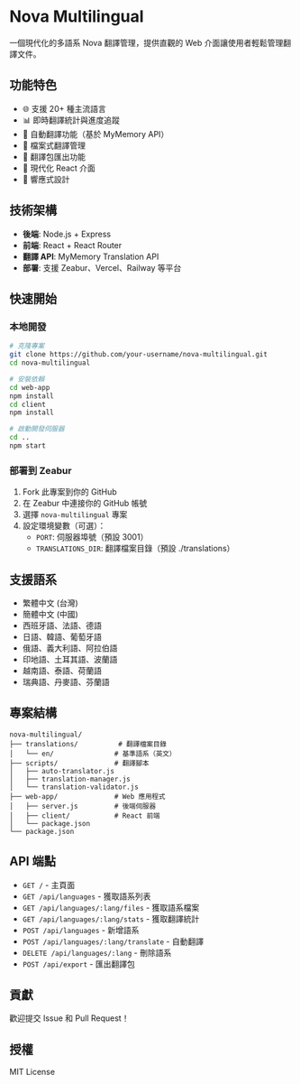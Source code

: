 # Nova Multilingual

一個現代化的多語系 Nova 翻譯管理，提供直觀的 Web 介面讓使用者輕鬆管理翻譯文件。

## 功能特色

- 🌐 支援 20+ 種主流語言
- 📊 即時翻譯統計與進度追蹤
- 🤖 自動翻譯功能（基於 MyMemory API）
- 📁 檔案式翻譯管理
- 💾 翻譯包匯出功能
- 🎨 現代化 React 介面
- 📱 響應式設計

## 技術架構

- **後端**: Node.js + Express
- **前端**: React + React Router
- **翻譯 API**: MyMemory Translation API
- **部署**: 支援 Zeabur、Vercel、Railway 等平台

## 快速開始

### 本地開發

```bash
# 克隆專案
git clone https://github.com/your-username/nova-multilingual.git
cd nova-multilingual

# 安裝依賴
cd web-app
npm install
cd client
npm install

# 啟動開發伺服器
cd ..
npm start
```

### 部署到 Zeabur

1. Fork 此專案到你的 GitHub
2. 在 Zeabur 中連接你的 GitHub 帳號
3. 選擇 `nova-multilingual` 專案
4. 設定環境變數（可選）：
   - `PORT`: 伺服器埠號（預設 3001）
   - `TRANSLATIONS_DIR`: 翻譯檔案目錄（預設 ./translations）

## 支援語系

- 繁體中文 (台灣)
- 簡體中文 (中國)
- 西班牙語、法語、德語
- 日語、韓語、葡萄牙語
- 俄語、義大利語、阿拉伯語
- 印地語、土耳其語、波蘭語
- 越南語、泰語、荷蘭語
- 瑞典語、丹麥語、芬蘭語

## 專案結構

```
nova-multilingual/
├── translations/          # 翻譯檔案目錄
│   └── en/               # 基準語系（英文）
├── scripts/              # 翻譯腳本
│   ├── auto-translator.js
│   ├── translation-manager.js
│   └── translation-validator.js
├── web-app/              # Web 應用程式
│   ├── server.js         # 後端伺服器
│   ├── client/           # React 前端
│   └── package.json
└── package.json
```

## API 端點

- `GET /` - 主頁面
- `GET /api/languages` - 獲取語系列表
- `GET /api/languages/:lang/files` - 獲取語系檔案
- `GET /api/languages/:lang/stats` - 獲取翻譯統計
- `POST /api/languages` - 新增語系
- `POST /api/languages/:lang/translate` - 自動翻譯
- `DELETE /api/languages/:lang` - 刪除語系
- `POST /api/export` - 匯出翻譯包

## 貢獻

歡迎提交 Issue 和 Pull Request！

## 授權

MIT License 